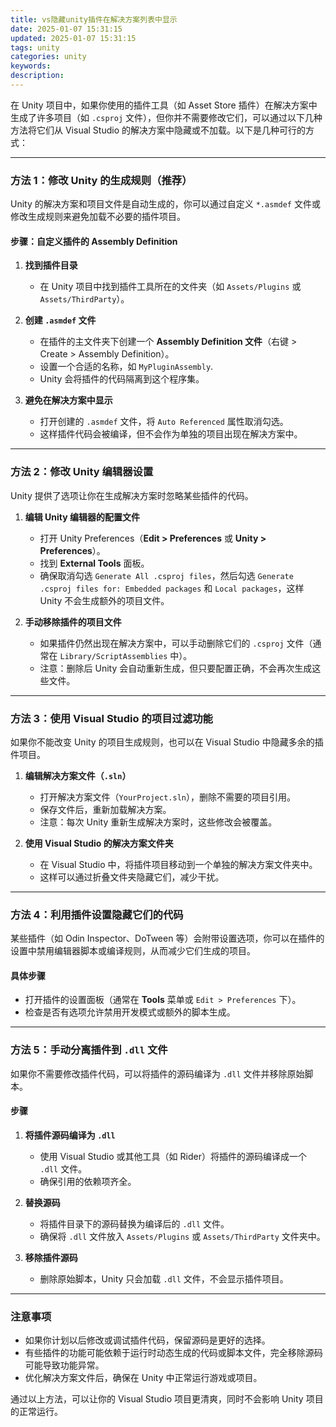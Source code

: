 ```yaml
---
title: vs隐藏unity插件在解决方案列表中显示
date: 2025-01-07 15:31:15
updated: 2025-01-07 15:31:15
tags: unity
categories: unity
keywords:
description:
---
```

在 Unity 项目中，如果你使用的插件工具（如 Asset Store 插件）在解决方案中生成了许多项目（如 `.csproj` 文件），但你并不需要修改它们，可以通过以下几种方法将它们从 Visual Studio 的解决方案中隐藏或不加载。以下是几种可行的方式：

---

### **方法 1：修改 Unity 的生成规则（推荐）**
Unity 的解决方案和项目文件是自动生成的，你可以通过自定义 `*.asmdef` 文件或修改生成规则来避免加载不必要的插件项目。

#### **步骤：自定义插件的 Assembly Definition**
1. **找到插件目录**
   - 在 Unity 项目中找到插件工具所在的文件夹（如 `Assets/Plugins` 或 `Assets/ThirdParty`）。

2. **创建 `.asmdef` 文件**
   - 在插件的主文件夹下创建一个 **Assembly Definition 文件**（右键 > Create > Assembly Definition）。
   - 设置一个合适的名称，如 `MyPluginAssembly`.
   - Unity 会将插件的代码隔离到这个程序集。

3. **避免在解决方案中显示**
   - 打开创建的 `.asmdef` 文件，将 `Auto Referenced` 属性取消勾选。
   - 这样插件代码会被编译，但不会作为单独的项目出现在解决方案中。

---

### **方法 2：修改 Unity 编辑器设置**
Unity 提供了选项让你在生成解决方案时忽略某些插件的代码。

1. **编辑 Unity 编辑器的配置文件**
   - 打开 Unity Preferences（**Edit > Preferences** 或 **Unity > Preferences**）。
   - 找到 **External Tools** 面板。
   - 确保取消勾选 `Generate All .csproj files`，然后勾选 `Generate .csproj files for: Embedded packages` 和 `Local packages`，这样 Unity 不会生成额外的项目文件。

2. **手动移除插件的项目文件**
   - 如果插件仍然出现在解决方案中，可以手动删除它们的 `.csproj` 文件（通常在 `Library/ScriptAssemblies` 中）。
   - 注意：删除后 Unity 会自动重新生成，但只要配置正确，不会再次生成这些文件。

---

### **方法 3：使用 Visual Studio 的项目过滤功能**
如果你不能改变 Unity 的项目生成规则，也可以在 Visual Studio 中隐藏多余的插件项目。

1. **编辑解决方案文件（`.sln`）**
   - 打开解决方案文件（`YourProject.sln`），删除不需要的项目引用。
   - 保存文件后，重新加载解决方案。
   - 注意：每次 Unity 重新生成解决方案时，这些修改会被覆盖。

2. **使用 Visual Studio 的解决方案文件夹**
   - 在 Visual Studio 中，将插件项目移动到一个单独的解决方案文件夹中。
   - 这样可以通过折叠文件夹隐藏它们，减少干扰。

---

### **方法 4：利用插件设置隐藏它们的代码**
某些插件（如 Odin Inspector、DoTween 等）会附带设置选项，你可以在插件的设置中禁用编辑器脚本或编译规则，从而减少它们生成的项目。

#### **具体步骤**
- 打开插件的设置面板（通常在 **Tools** 菜单或 `Edit > Preferences` 下）。
- 检查是否有选项允许禁用开发模式或额外的脚本生成。

---

### **方法 5：手动分离插件到 `.dll` 文件**
如果你不需要修改插件代码，可以将插件的源码编译为 `.dll` 文件并移除原始脚本。

#### **步骤**
1. **将插件源码编译为 `.dll`**
   - 使用 Visual Studio 或其他工具（如 Rider）将插件的源码编译成一个 `.dll` 文件。
   - 确保引用的依赖项齐全。

2. **替换源码**
   - 将插件目录下的源码替换为编译后的 `.dll` 文件。
   - 确保将 `.dll` 文件放入 `Assets/Plugins` 或 `Assets/ThirdParty` 文件夹中。

3. **移除插件源码**
   - 删除原始脚本，Unity 只会加载 `.dll` 文件，不会显示插件项目。

---

### **注意事项**
- 如果你计划以后修改或调试插件代码，保留源码是更好的选择。
- 有些插件的功能可能依赖于运行时动态生成的代码或脚本文件，完全移除源码可能导致功能异常。
- 优化解决方案文件后，确保在 Unity 中正常运行游戏或项目。

通过以上方法，可以让你的 Visual Studio 项目更清爽，同时不会影响 Unity 项目的正常运行。